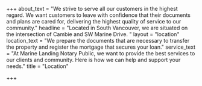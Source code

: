 +++
about_text = "We strive to serve all our customers in the highest regard. We want customers to leave with confidence that their documents and plans are cared for, delivering the highest quality of service to our community."
headline = "Located in South Vancouver, we are situated on the intersection of Cambie and SW Marine Drive. "
layout = "location"
location_text = "We prepare the documents that are necessary to transfer the property and register the mortgage that secures your loan."
service_text = "At Marine Landing Notary Public,  we want to provide the best services to our clients and community. Here is how we can help and support your needs."
title = "Location"

+++
